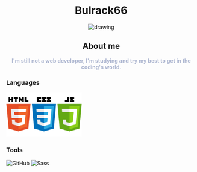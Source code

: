 <div align="center">

# Bulrack66

<img src="https://avatars.githubusercontent.com/u/113458279?s=400&u=cfec7071d3e55e1baaa5f9273048bb8cafb0ed0d&v=4" alt="drawing" width="200"/>

## About me

<div style="color: #ADB6D0;font-weight: bold;">I'm still not a web developer, I'm studying and try my best to get in the coding's world.</div>
</div>

<div>
<div>

### Languages

<img src="https://github.com/Bulrack66/Bulrack66/blob/main/Languages.png?raw=true" alt="Languages" width="200"/>
</div>
<div>

### Tools

<img src="https://icons.iconarchive.com/icons/limav/flat-gradient-social/64/Github-icon.png" alt="GitHub"/> <img src="https://cdn3.iconfinder.com/data/icons/logos-and-brands-adobe/512/288_Sass-512.png" alt="Sass" width="80"/>

</div>
</div>